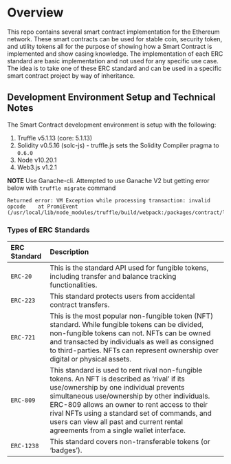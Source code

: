 # Overview

This repo contains several smart contract implementation for the Ethereum network.  These smart contracts can be used for stable coin, security token, and utility tokens all for the purpose of showing how a Smart Contract is implemented and show casing knowledge. The implementation of each ERC standard are basic implementation and not used for any specific use case.  The idea is to take one of these ERC standard and can be used in a specific smart contract project by way of inheritance.  

## Development Environment Setup and Technical Notes

The Smart Contract development environment is setup with the following:

1. Truffle v5.1.13 (core: 5.1.13)
2. Solidity v0.5.16 (solc-js) - truffle.js sets the Solidity Compiler pragma to `0.6.0`
3. Node v10.20.1
4. Web3.js v1.2.1

__NOTE__ Use Ganache-cli.  Attempted to use Ganache V2 but getting error below with `truffle migrate` command

```
Returned error: VM Exception while processing transaction: invalid opcode    at PromiEvent (/usr/local/lib/node_modules/truffle/build/webpack:/packages/contract/lib/promievent.js:9:1)
```

### Types of ERC Standards

| ERC Standard | Description |
| :----------- | :---------- |
| `ERC-20`     |  This is the standard API used for fungible tokens, including transfer and balance tracking functionalities. |
| `ERC-223`     | This standard protects users from accidental contract transfers. |
| `ERC-721`    | This is the most popular non-fungible token (NFT) standard. While fungible tokens can be divided, non-fungible tokens can not. NFTs can be owned and transacted by individuals as well as consigned to third-parties. NFTs can represent ownership over digital or physical assets. |
| `ERC-809`    | This standard is used to rent rival non-fungible tokens. An NFT is described as ‘rival’ if its use/ownership by one individual prevents simultaneous use/ownership by other individuals. ERC-809 allows an owner to rent access to their rival NFTs using a standard set of commands, and users can view all past and current rental agreements from a single wallet interface. |
| `ERC-1238`   | This standard covers non-transferable tokens (or ‘badges’). |